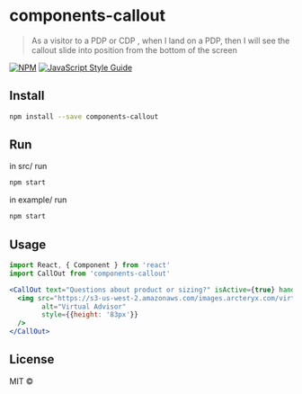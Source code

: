 # components-callout

> As a visitor to a PDP or CDP , when I land on a PDP, then I will see the callout slide into position from the bottom of the screen

[![NPM](https://img.shields.io/npm/v/virtual-advisor-callout.svg)](https://www.npmjs.com/package/virtual-advisor-callout) [![JavaScript Style Guide](https://img.shields.io/badge/code_style-standard-brightgreen.svg)](https://standardjs.com)

## Install

```bash
npm install --save components-callout
```

## Run

in src/ run 
```bash
npm start
```
in example/ run 
```bash
npm start
```

## Usage

```jsx
import React, { Component } from 'react'
import CallOut from 'components-callout'

<CallOut text="Questions about product or sizing?" isActive={true} handleClick={handleClick} handleCloseButtonClick={handleCloseButtonClick}>
  <img src="https://s3-us-west-2.amazonaws.com/images.arcteryx.com/virtual-advisor-callout/a6ff6a61-6c57-44ec-bdb0-dcae77bb05d6.png" 
        alt="Virtual Advisor"
        style={{height: '83px'}}
  />
</CallOut>
```

## License

MIT © [](https://github.com/)
